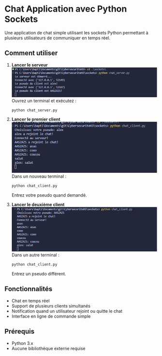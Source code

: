 # Chat Application avec Python Sockets

Une application de chat simple utilisant les sockets Python permettant à plusieurs utilisateurs de communiquer en temps réel.

## Comment utiliser

1. **Lancer le serveur**
   ![Serveur](1.png)
   Ouvrez un terminal et exécutez :
   ```bash
   python chat_server.py
   ```

2. **Lancer le premier client**
   ![Client 1](2.png)
   Dans un nouveau terminal :
   ```bash
   python chat_client.py
   ```
   Entrez votre pseudo quand demandé.

3. **Lancer le deuxième client**
   ![Client 2](3.png)
   Dans un autre terminal :
   ```bash
   python chat_client.py
   ```
   Entrez un pseudo différent.

## Fonctionnalités

- Chat en temps réel
- Support de plusieurs clients simultanés
- Notification quand un utilisateur rejoint ou quitte le chat
- Interface en ligne de commande simple

## Prérequis

- Python 3.x
- Aucune bibliothèque externe requise
